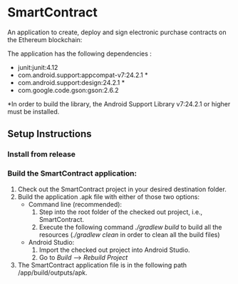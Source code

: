# SmartContract

An application to create, deploy and sign electronic purchase contracts on the Ethereum blockchain:

The application has the following dependencies :
* junit:junit:4.12
* com.android.support:appcompat-v7:24.2.1 \*
* com.android.support:design:24.2.1 \*
* com.google.code.gson:gson:2.6.2

\*In order to build the library, the Android Support Library v7:24.2.1 or higher must be installed.

## Setup Instructions

### Install from release

### Build the SmartContract application:

1. Check out the SmartContract project in your desired destination folder.
2. Build the application .apk file with either of those two options:
   * Command line (recommended):
     1. Step into the root folder of the checked out project, i.e., SmartContract.
     2. Execute the following command *./gradlew build* to build all the resources (*./gradlew clean* in order to clean all the build files)
   * Android Studio:
     1. Import the checked out project into Android Studio.
     2. Go to *Build* --> *Rebuild Project*
3. The SmartContract application file is in the following path /app/build/outputs/apk.
